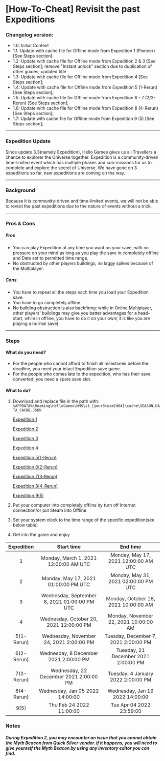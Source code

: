 # [How-To-Cheat] Revisit the past Expeditions
### Changelog version:

- 1.0: Initial Content
- 1.1: Update with cache file for Offline mode from Expedition 1 (Pioneer) [See Steps section]
- 1.2: Update with cache file for Offline mode from Expedition 2 & 3 [See Steps section]; remove "Instant unlock" section due to duplication of other guides; updated title
- 1.3: Update with cache file for Offline mode from Expedition 4 [See Steps section];
- 1.4: Update with cache file for Offline mode from Expedition 5 (1-Rerun) [See Steps section];
- 1.5: Update with cache file for Offline mode from Expedition 6 - 7 (2/3-Rerun) [See Steps section];
- 1.6: Update with cache file for Offline mode from Expedition 8 (4-Rerun) [See Steps section];
- 1.7: Update with cache file for Offline mode from Expedition 9 (5) [See Steps section];

------------

### Expedition Update
Since update 3.3(namely Expedition), Hello Games gives us all Travellers a chance to explorer the Universe together.
Expedition is a community-driven time-limited event which has multiple phases and sub-missions for us to complete and explore the secret of Universe.
We have gone on 3 expeditions so far, new expeditions are coming on the way.

------------

### Background
Because it is community-driven and time-limited events, we will not be able to revisit the past expeditions due to the nature of events without a trick.


------------

### Pros & Cons

##### Pros

- You can play Expedition at any time you want on your save, with no pressure on your mind as long as you play the save in completely offline and Date set to permitted time range.
- No obstructed by other players buildings, no laggy spikes because of the Multiplayer.

##### Cons

- You have to repeat all the steps each time you load your Expedition save.
- You have to go completely offline.
- No building obstruction is also backfiring: while in Online Multiplayer, other players' buildings may give you better advantages for a head-start, while in offline, you have to do it on your own( it is like you are playing a normal save)

------------

### Steps 

#### What do you need?

- For the people who cannot afford to finish all milestones before the deadline, you need your intact Expedition save game.
- For the people who comes late to the expedition, who has their save converted, you need a spare save slot.

#### What to do?
1. Download and replace file in the path with:
`%APPDATA%\Roaming\HelloGames\NMS\st_[yourSteamId64]\cache\SEASON_DATA_CACHE.JSON`

	[Expedition 1](https://raw.githubusercontent.com/chrisn1992/NMS_Season_Cache_Repos/main/Season_1/SEASON_DATA_CACHE.JSON "Expedition 1")
	
	[Expedition 2](https://raw.githubusercontent.com/chrisn1992/NMS_Season_Cache_Repos/main/Season_2/SEASON_DATA_CACHE.JSON "Expedition 2")
	
	[Expedition 3](https://raw.githubusercontent.com/chrisn1992/NMS_Season_Cache_Repos/main/Season_3/SEASON_DATA_CACHE.JSON "Expedition 3")
	
	[Expedition 4](https://raw.githubusercontent.com/chrisn1992/NMS_Season_Cache_Repos/main/Season_4/SEASON_DATA_CACHE.JSON "Expedition 4")
	
	[Expedition 5(1-Rerun)](https://raw.githubusercontent.com/chrisn1992/NMS_Season_Cache_Repos/main/Season_5/SEASON_DATA_CACHE.JSON "Expedition 5(1-Rerun)")
	
	[Expedition 6(2-Rerun)](https://raw.githubusercontent.com/chrisn1992/NMS_Season_Cache_Repos/main/SEASON_6/SEASON_DATA_CACHE.JSON "Expedition 6(2-Rerun)")
	
	[Expedition 7(3-Rerun)](https://raw.githubusercontent.com/chrisn1992/NMS_Season_Cache_Repos/main/Season_7/SEASON_DATA_CACHE.JSON "Expedition 7(3-Rerun)")
	
	[Expedition 8(4-Rerun)](https://raw.githubusercontent.com/chrisn1992/NMS_Season_Cache_Repos/main/Season_8/SEASON_DATA_CACHE.JSON "Expedition 8(4-Rerun)")
	
	[Expedition 9(5)](https://raw.githubusercontent.com/chrisn1992/NMS_Season_Cache_Repos/main/SEASON_9/SEASON_DATA_CACHE.JSON "Expedition 9(5)")
	
1. Put your computer into completely offline by turn off Internet connection/or put Steam into Offline
1. Set your system clock to the time range of the specific expedition(see below table)
1. Get into the game and enjoy

| Expedition | Start time | End time |
| :------------: | :------------: | :------------: |
| 1 | Monday, March 1, 2021 12:00:00 AM UTC  | Monday, May 17, 2021 12:00:00 AM UTC |
| 2 | Monday, May 17, 2021 01:00:00 PM UTC | Monday, May 31, 2021 02:00:00 PM UTC |
| 3 | Wednesday, September 8, 2021 01:00:00 PM UTC | Monday, October 18, 2021 10:00:00 AM |
| 4 | Wednesday, October 20, 2021 12:00:00 PM | Monday, November 22, 2021 10:00:00 AM |
| 5(1-Rerun) | Wednesday, November 24, 2021 2:00:00 PM | Tuesday, December 7, 2021 2:00:00 PM |
| 6(2-Rerun) | Wednesday, 8 December 2021 2:00:00 PM | Tuesday, 21 December 2021 2:00:00 PM |
| 7(3-Rerun) | Wednesday, 22 December 2021 2:00:00 PM | Tuesday, 4 January 2022 2:00:00 PM |
| 8(4-Rerun) | Wednesday, Jan 05 2022 14:00:00 | Wednesday, Jan 19 2022 14:00:00 |
| 9(5) | Thu Feb 24 2022 11:00:00 | Tue Apr 04 2022 23:59:00 |

### Notes
##### During Expedition 2, you may encounter an issue that you cannot obtain the Myth Beacon from Quick Silver vendor. If it happens, you will need to give yourself the Myth Beacon by using any inventory editor you can find.
